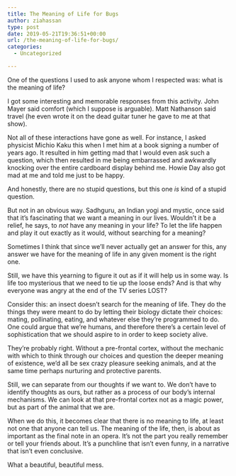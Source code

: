 ```yaml
---
title: The Meaning of Life for Bugs
author: ziahassan
type: post
date: 2019-05-21T19:36:51+00:00
url: /the-meaning-of-life-for-bugs/
categories:
  - Uncategorized

---
```

One of the questions I used to ask anyone whom I respected was: what is the meaning of life?

I got some interesting and memorable responses from this activity. John Mayer said comfort (which I suppose is arguable). Matt Nathanson said travel (he even wrote it on the dead guitar tuner he gave to me at that show).

Not all of these interactions have gone as well. For instance, I asked physicist Michio Kaku this when I met him at a book signing a number of years ago. It resulted in him getting mad that I would even ask such a question, which then resulted in me being embarrassed and awkwardly knocking over the entire cardboard display behind me. Howie Day also got mad at me and told me just to be happy.

And honestly, there are no stupid questions, but this one _is_ kind of a stupid question.

But not in an obvious way. Sadhguru, an Indian yogi and mystic, once said that it’s fascinating that we want a meaning in our lives. Wouldn’t it be a relief, he says, to _not_ have any meaning in your life? To let the life happen and play it out exactly as it would, without searching for a meaning? 

Sometimes I think that since we’ll never actually get an answer for this, any answer we have for the meaning of life in any given moment is the right one.

Still, we have this yearning to figure it out as if it will help us in some way. Is life too mysterious that we need to tie up the loose ends? And is that why everyone was angry at the end of the TV series LOST? 

Consider this: an insect doesn’t search for the meaning of life. They do the things they were meant to do by letting their biology dictate their choices: mating, pollinating, eating, and whatever else they’re programmed to do. One could argue that we’re humans, and therefore there’s a certain level of sophistication that we should aspire to in order to keep society alive.

They’re probably right. Without a pre-frontal cortex, without the mechanic with which to think through our choices and question the deeper meaning of existence, we’d all be sex crazy pleasure seeking animals, and at the same time perhaps nurturing and protective parents. 

Still, we can separate from our thoughts if we want to. We don’t have to identify thoughts as ours, but rather as a process of our body’s internal mechanisms. We can look at that pre-frontal cortex not as a magic power, but as part of the animal that we are. 

When we do this, it becomes clear that there is no meaning to life, at least not one that anyone can tell us. The meaning of the life, then, is about as important as the final note in an opera. It’s not the part you really remember or tell your friends about. It’s a punchline that isn’t even funny, in a narrative that isn’t even conclusive.

What a beautiful, beautiful mess.